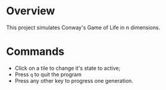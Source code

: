 # Overview

This project simulates Conway's Game of Life in n dimensions.

# Commands

* Click on a tile to change it's state to active;
* Press `q` to quit the program
* Press any other key to progress one generation.
